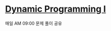 # [Dynamic Programming I](https://leetcode.com/study-plan/dynamic-programming/?progress=x7hxpitr)

매일 AM 09:00 문제 풀이 공유

